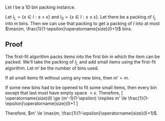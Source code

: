 Let $I$ be a 1D bin packing instance.

Let $I_L = \{s \in I: s > \epsilon\}$ and $I_S = \{s \in I: s \le \epsilon\}$.
Let there be a packing of $I_L$ into $m$ bins.
Then we can use that packing to get a packing of $I$ into at most
$\max(m, \frac{1}{1-\epsilon}\operatorname{size}(I)+1)$ bins.

## Proof

The first-fit algorithm packs items into the first bin in which the item can be packed.
We'll take the packing of $I_L$ and add small items using the first-fit algorithm.
Let $m'$ be the number of bins used.

If all small items fit without using any new bins, then $m' = m$.

If some new bins had to be opened to fit some small items,
then every bin except that last must have empty space $< \epsilon$.
Therefore,
\[ \operatorname{size}(I) \ge (m'-1)(1-\epsilon)
\implies m' \le \frac{1}{1-\epsilon}\operatorname{size}(I)+1 \]

Therefore, $m' \le \max(m, \frac{1}{1-\epsilon}\operatorname{size}(I)+1)$.
